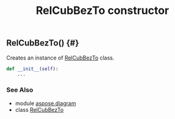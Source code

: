 ﻿---
title: RelCubBezTo constructor
second_title: Aspose.Diagram for Python via .NET API References
description: 
type: docs
weight: 10
url: /python-net/aspose.diagram/relcubbezto/__init__/
is_root: false
---

## RelCubBezTo() {#}

Creates an instance of [RelCubBezTo](/diagram/python-net/aspose.diagram/relcubbezto) class.



```python
def __init__(self):
    ...
```





### See Also
* module [aspose.diagram](../../)
* class [RelCubBezTo](/diagram/python-net/aspose.diagram/relcubbezto)
